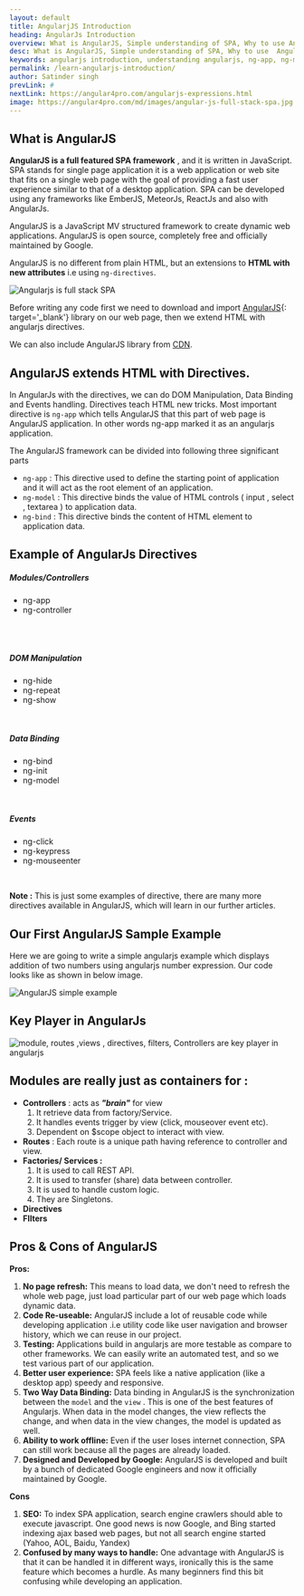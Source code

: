 ```yaml
---
layout: default
title: AngularjJS Introduction
heading: AngularJs Introduction
overview: What is AngularJS, Simple understanding of SPA, Why to use Angularjs, Learn AngularJS, Data Level Programming, Directive ng-app, ng-model, ng-controller.
desc: What is AngularJS, Simple understanding of SPA, Why to use  Angularjs, Learn AngularJS in detail  with example, Directive ng-app, ng-model, ng-controller. 
keywords: angularjs introduction, understanding angularjs, ng-app, ng-module
permalink: /learn-angularjs-introduction/
author: Satinder singh
prevLink: #
nextLink: https://angular4pro.com/angularjs-expressions.html
image: https://angular4pro.com/md/images/angular-js-full-stack-spa.jpg
---
```


## <i class="fa fa-angle-double-right color"></i> What is AngularJS

**AngularJS is a full featured SPA framework** , and it is written in JavaScript. SPA stands for single page application it is a web application or web site that fits on a single web page with the goal of providing a fast user experience similar to that of a desktop application. SPA can be developed using any frameworks like EmberJS, MeteorJs, ReactJs and also with AngularJs.

AngularJS is a JavaScript MV structured framework to create dynamic web applications. AngularJS is open source, completely free and officially maintained by Google. 

AngularJS is no different from plain HTML, but an extensions to **HTML with new attributes** i.e using `ng-directives`.

![Angularjs is full stack SPA](https://angular4pro.com/md/images/angular-js-full-stack-spa.jpg)

Before writing any code first we need to download and import [AngularJS](https://angularjs.org/){: target='_blank'} library on our web page, then we extend HTML with angularjs directives.

We can also include AngularJS library from [CDN](https://ajax.googleapis.com/ajax/libs/angularjs/1.6.5/angular.min.js).

## <i class="fa fa-angle-double-right color"></i> AngularJS extends HTML with Directives.

In AngularJs with the directives, we can do DOM Manipulation, Data Binding and Events handling. Directives teach HTML new tricks. Most important directive is `ng-app` which tells AngularJS that this part of web page is AngularJS application. In other words ng-app marked it as an angularjs application.

The AngularJS framework can be divided into following three significant parts
* `ng-app` : This directive used to define the starting point of application and it will act as the root element of an application.
* `ng-model` : This directive binds the value of HTML controls ( input , select , textarea ) to application data.
* `ng-bind` : This directive binds the content of HTML element to application data.

## <i class="fa fa-angle-double-right color"></i> Example of AngularJs Directives
<div class="row">
<div class="col-md-4">
<div class="box-shadow-outer">
<div class="box-shadow-block box-shadow-1 text-center">
<h5>Modules/Controllers</h5>
<ul>
<li> ng-app </li>
<li> ng-controller </li>
<li style="    list-style: none;">&nbsp; </li>
</ul>
</div>
</div>
<br>
</div>
<div class="col-md-4">
<div class="box-shadow-outer">
<div class="box-shadow-block box-shadow-1 text-center">
<h5>DOM Manipulation</h5>
<ul>
<li> ng-hide </li>
<li> ng-repeat </li>
<li> ng-show </li>
</ul>
</div>
</div>
<br>
</div>
<div class="col-md-3">
<div class="box-shadow-outer">
<div class="box-shadow-block box-shadow-1 text-center">
<h5>Data Binding</h5>
<ul>
<li> ng-bind </li>
<li> ng-init </li>
<li> ng-model </li>
</ul>
</div>
</div>
<br>
</div>
<div class="col-md-3">
<div class="box-shadow-outer">
<div class="box-shadow-block box-shadow-1 text-center">
<h5>Events</h5>
<ul>
<li> ng-click </li>
<li> ng-keypress </li>
<li> ng-mouseenter</li>
</ul>
</div>
</div>
<br>
</div>
</div>

**Note :**  This is just some examples of directive, there are many more directives available in AngularJS, which will learn in our further articles.

##  <i class="fa fa-angle-double-right color"></i> Our First AngularJS Sample Example
Here we are going to write a simple angularjs example which displays addition of two numbers using angularjs number expression. Our code looks like as shown in below image.

![AngularJS simple example](https://angular4pro.com/md/images/angularjs-sample-example.jpg)

##  <i class="fa fa-angle-double-right color"></i> Key Player in AngularJs

![module, routes ,views , directives, filters, Controllers are key player in angularjs](https://angular4pro.com/md/images/AngularJs-key-player-2.jpg)

## <i class="fa fa-angle-double-right color"></i> Modules are really just as containers for : 
* **Controllers** : acts as ***"brain"*** for view
	1. It retrieve data from factory/Service.
	2. It handles events trigger by view (click, mouseover event etc).
	3. Dependent on $scope object to interact with view.
* **Routes** : Each route is a unique path having reference to controller and view.
* **Factories/ Services :**
	1. It is used to call REST API.
	2. It is used to transfer (share) data between controller.
	3. It is used to handle custom logic.
	4. They are Singletons.
* **Directives**
* **FIlters**

##  <i class="fa fa-angle-double-right color"></i> Pros & Cons of AngularJS
**Pros:**
1. **No page refresh:** This means to load data, we don't need to refresh the whole web page, just load particular part of our web page which loads dynamic data.
2. **Code Re-useable:** AngularJS include a lot of reusable code while developing application .i.e utility code like user navigation and browser history, which we can reuse in our project.
3. **Testing:** Applications build in angularjs are more testable as compare to other frameworks. We can easily write an automated test, and so we test various part of our application.
4. **Better user experience:** SPA feels like a native application (like a desktop app) speedy and responsive.
5. **Two Way Data Binding:** Data binding in AngularJS is the synchronization between the `model` and the `view` . This is one of the best features of Angularjs. When data in the model changes, the view reflects the change, and when data in the view changes, the model is updated as well.
6. **Ability to work offline:** Even if the user loses internet connection, SPA can still work because all the pages are already loaded.
7. **Designed and Developed by Google:** AngularJS is developed and built by a bunch of dedicated Google engineers and now it officially maintained by Google.

**Cons**
1. **SEO:** To index SPA application, search engine crawlers should able to execute javascript. One good news is now Google, and Bing started indexing ajax based web pages, but not all search engine started (Yahoo, AOL, Baidu, Yandex)
2. **Confused by many ways to handle:** One advantage with AngularJS is that it can be handled it in different ways, ironically this is the same feature which becomes a hurdle. As many beginners find this bit confusing while developing an application.
